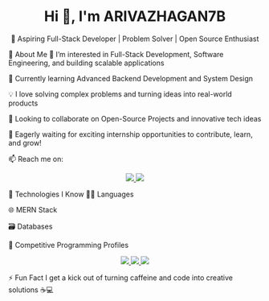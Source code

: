 <h1 align="center">Hi 👋, I'm ARIVAZHAGAN7B</h1> <p align="center"> 🚀 Aspiring Full-Stack Developer | Problem Solver | Open Source Enthusiast </p>
👀 About Me
🔭 I’m interested in Full-Stack Development, Software Engineering, and building scalable applications

🌱 Currently learning Advanced Backend Development and System Design

💡 I love solving complex problems and turning ideas into real-world products

💬 Looking to collaborate on Open-Source Projects and innovative tech ideas

💼 Eagerly waiting for exciting internship opportunities to contribute, learn, and grow!

📫 Reach me on:

<p align="center"> <a href="https://www.linkedin.com/in/arivazhagan-b-5b64a6320/"> <img src="https://img.shields.io/badge/LinkedIn-0077B5?style=for-the-badge&logo=linkedin&logoColor=white" /> </a> <a href="mailto:barivazhagan7@gmail.com"> <img src="https://img.shields.io/badge/Gmail-D14836?style=for-the-badge&logo=gmail&logoColor=white" /> </a> </p>
🧠 Technologies I Know
👨‍💻 Languages


🌐 MERN Stack


🗃️ Databases


🌟 Competitive Programming Profiles
<p align="center"> <a href="https://leetcode.com/u/ARIVAZHAGANB/"> <img src="https://img.shields.io/badge/LeetCode-FFA116?style=for-the-badge&logo=leetcode&logoColor=black" /> </a> <a href="https://www.hackerrank.com/profile/barivazhagan7"> <img src="https://img.shields.io/badge/HackerRank-2EC866?style=for-the-badge&logo=HackerRank&logoColor=white" /> </a> <a href="https://codeforces.com/profile/Arivazhagan_B"> <img src="https://img.shields.io/badge/Codeforces-1F8ACB?style=for-the-badge&logo=Codeforces&logoColor=white" /> </a> </p>
⚡ Fun Fact
I get a kick out of turning caffeine and code into creative solutions ☕💻
